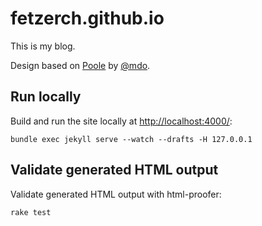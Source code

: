 # fetzerch.github.io

This is my blog.

Design based on [Poole](http://getpoole.com/) by
[@mdo](https://twitter.com/mdo).

## Run locally

Build and run the site locally at <http://localhost:4000/>:

```console
bundle exec jekyll serve --watch --drafts -H 127.0.0.1
```

## Validate generated HTML output

Validate generated HTML output with html-proofer:

```console
rake test
```
